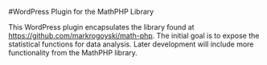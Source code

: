 #WordPress Plugin for the MathPHP Library

This WordPress plugin encapsulates the library found at https://github.com/markrogoyski/math-php. The initial goal is to expose the statistical functions for data analysis. Later development will include more functionality from the MathPHP library.